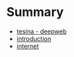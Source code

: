 # Summary

* [tesina - deepweb](README.md)
* [introduction](introduction.md)
* [internet](internet.md)


